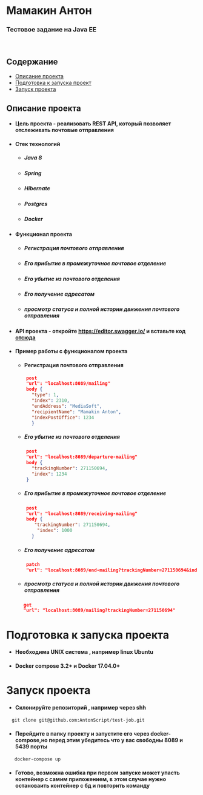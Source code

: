 # Мамакин Антон
### Тестовое задание на Java EE
<br>

## Содержание
+ [Описание проекта](#id_1)
+ [Подготовка к запуска проект](#id_2)
+ [Запуск проекта](#id_3)



## Описание проекта <a name="id_1"></a>
* #### Цель проекта - реализовать REST API, который позволяет отслеживать почтовые отправления
* #### Стек технологий
    * ##### Java 8
    * ##### Spring   
    * ##### Hibernate  
    * ##### Postgres  
    * ##### Docker   
* #### Функционал проекта
    * ##### Регистрация почтового отправления
    * ##### Его прибытие в промежуточное почтовое отделение
    * ##### Его убытие из почтового отделения
    * ##### Его получение адресатом
    * ##### просмотр статуса и полной истории движения почтового отправления
* #### API проекта - откройте https://editor.swagger.io/ и вставьте код [отсюда](https://github.com/AntonScript/test-job/blob/develop/src/main/java/com/example/testjob/api/api.yaml)  
* #### Пример работы с функционалом проекта    
    * #### Регистрация почтового отправления
    ```json
        post
        "url": "localhost:8089/mailing" 
        body {
          "type": 1,
          "index": 2310,
          "endAddress": "MediaSoft",
          "recipientName": "Mamakin Anton",
          "indexPostOffice": 1234
          }
    ```

    * ##### Его убытие из почтового отделения
    ```json
        post
        "url": "localhost:8089/departure-mailing" 
        body {
          "trackingNumber": 271150694,
          "index": 1234
        }
    ```
    
    * ##### Его прибытие в промежуточное почтовое отделение 
    ```json
        post
        "url": "localhost:8089/receiving-mailing" 
        body {
           "trackingNumber": 271150694,
            "index": 1000
          }
    ```
    * ##### Его получение адресатом
    ```json
        patch
        "url": "localhost:8089/end-mailing?trackingNumber=271150694&index=1000"
    ```
    * ##### просмотр статуса и полной истории движения почтового отправления
     ```json
        get
        "url": "localhost:8089/mailing?trackingNumber=271150694"
    ```


# Подготовка к запуска проекта <a name="id_2"></a>
* #### Необходима UNIX система , например linux Ubuntu
* #### Docker compose 3.2+ и Docker 17.04.0+

# Запуск проекта <a name="id_3"></a>
* #### Склонируйте репозиторий , например через shh
```shell
  git clone git@github.com:AntonScript/test-job.git
```
* #### Перейдите в папку проекту и запустите его через docker-compose,но перед этим убедитесь что у вас свободны 8089 и 5439 порты
```shell
   docker-compose up
```
* #### Готово, возможна ошибка при первом запуске может упасть контейнер с самим приложением, в этом случае нужно остановаить контейнер с бд и повторить команду 

